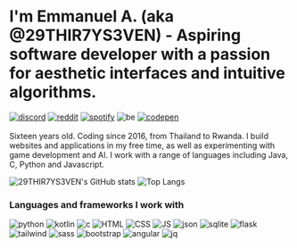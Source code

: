 # I'm Emmanuel A. (aka @29THIR7YS3VEN) - Aspiring software developer with a passion for aesthetic interfaces and intuitive algorithms.
[![discord](https://img.shields.io/badge/Discord-5865F2?style=for-the-badge&logo=discord&logoColor=white)](https://discord.com/users/875406358122463302)
[![reddit](https://img.shields.io/badge/Reddit-FF4500?style=for-the-badge&logo=reddit&logoColor=white)](https://www.reddit.com/user/THIR7YS3VEN/)
[![spotify](https://img.shields.io/badge/Spotify-1ED760?&style=for-the-badge&logo=spotify&logoColor=white)](https://open.spotify.com/user/tjexz51m9ukvkdqwgyc9t1sgw?si=229ef8801561441e)
![be](https://img.shields.io/badge/-Behance-blue?style=for-the-badge&logo=behance&logoColor=white)
[![codepen](https://img.shields.io/badge/Codepen-000000?style=for-the-badge&logo=codepen&logoColor=white)](https://codepen.io/THIR7YS3VEN)
<br><br>
Sixteen years old. Coding since 2016, from Thailand to Rwanda. I build websites and applications in my free time, as well as experimenting with game development and AI. I work with a range of languages including Java, C, Python and Javascript.

![29THIR7YS3VEN's GitHub stats](https://github-readme-stats.vercel.app/api?username=29thir7ys3ven&show_icons=true&theme=transparent)
![Top Langs](https://github-readme-stats.vercel.app/api/top-langs/?username=29thir7ys3ven&layout=compact&theme=transparent)

### Languages and frameworks I work with
![python](https://img.shields.io/badge/Python-FFD43B?style=for-the-badge&logo=python&logoColor=blue)
![kotlin](https://img.shields.io/badge/Kotlin-0095D5?&style=for-the-badge&logo=kotlin&logoColor=white)
![c](https://img.shields.io/badge/C-00599C?style=for-the-badge&logo=c&logoColor=white)
![HTML](https://img.shields.io/badge/HTML5-E34F26?style=for-the-badge&logo=html5&logoColor=white)
![CSS](https://img.shields.io/badge/CSS3-1572B6?style=for-the-badge&logo=css3&logoColor=white)
![JS](https://img.shields.io/badge/JavaScript-323330?style=for-the-badge&logo=javascript&logoColor=F7DF1E)
![json](https://img.shields.io/badge/json-5E5C5C?style=for-the-badge&logo=json&logoColor=white)
![sqlite](https://img.shields.io/badge/SQLite-07405E?style=for-the-badge&logo=sqlite&logoColor=white)
![flask](https://img.shields.io/badge/Flask-000000?style=for-the-badge&logo=flask&logoColor=white)
![tailwind](https://img.shields.io/badge/Tailwind_CSS-38B2AC?style=for-the-badge&logo=tailwind-css&logoColor=white)
![sass](https://img.shields.io/badge/Sass-CC6699?style=for-the-badge&logo=sass&logoColor=white)
![bootstrap](https://img.shields.io/badge/Bootstrap-563D7C?style=for-the-badge&logo=bootstrap&logoColor=white)
![angular](https://img.shields.io/badge/Angular-DD0031?style=for-the-badge&logo=angular&logoColor=white)
![jq](https://img.shields.io/badge/jQuery-0769AD?style=for-the-badge&logo=jquery&logoColor=white)
<!---
29THIR7YS3VEN/29THIR7YS3VEN is a ✨ special ✨ repository because its `README.md` (this file) appears on your GitHub profile.
You can click the Preview link to take a look at your changes.
--->
